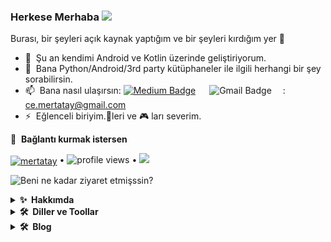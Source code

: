 ### Herkese Merhaba <a href="https://github.com/mertatay-ce"><img src="https://media.giphy.com/media/hvRJCLFzcasrR4ia7z/giphy.gif" width="5%"></a>
Burası, bir şeyleri açık kaynak yaptığım ve bir şeyleri kırdığım yer :rofl:

- 🌱 &nbsp;Şu an kendimi Android ve Kotlin üzerinde geliştiriyorum.
- 💬 &nbsp;Bana Python/Android/3rd party kütüphaneler ile ilgili herhangi bir şey sorabilirsin.
- 📫 &nbsp;Bana nasıl ulaşırsın: [![Medium Badge](https://img.shields.io/badge/-Medium-757575?style=flat-quare&labelColor=757575&logo=Medium&logoColor=green&link=https://mertatay.medium.com)](https://mertatay.medium.com) &emsp; ![Gmail Badge](https://img.shields.io/badge/Gmail-D14836?style=flat-quare&logo=gmail&logoColor=white)&emsp; : &emsp; [ce.mertatay@gmail.com]()
- ⚡ &nbsp;Eğlenceli biriyim.:dog:leri ve 🎮 ları severim.

🔗 &nbsp;**Bağlantı kurmak istersen**
<p align="left">
<a href="https://linkedin.com/in/mert-atay" target="blank"><img align="center" src="https://raw.githubusercontent.com/rahuldkjain/github-profile-readme-generator/master/src/images/icons/Social/linked-in-alt.svg" alt="mertatay" height="30" width="40" /></a>
 •
<img src="https://gpvc.arturio.dev/mertatay-ce" alt="profile views"> •  
  <a href="https://twitter.com/intent/follow?screen_name=srnityndfaith&tw_p=followbutton"><img src="https://img.shields.io/twitter/follow/srnityndfaith?label=%40srnityndfaith&style=social"></a> 
  
![Beni ne kadar ziyaret etmişssin?](https://github-readme-stats.vercel.app/api?username=mertatay-ce&show_icons=true&theme=radical) 
<details>
  <summary><b>✨&nbsp;&nbsp;Hakkımda</b></summary>
  <br/>

Merhaba, ben Mert. Ben 22 yaşındayım. Kocaeli'de yaşıyorum. İzmitliyim. Şu anda Kocaeli Üniversitesi Bilgisayar Mühendisliği mezunuyum. İlgi alanlarım mobil program geliştirme ve yapay zekadır. Python ile görüntü işleme ve derin öğrenme için yarışmalara ve projelere katıldım. Daha önce çalıştığım araştırma konularını ve teknolojileri sosyal platformlarda kısa yazılar ile paylaşarak kendimi geliştiriyorum.

### Ödüller ve Başarımlar
- TÜBİTAK 2209-A Üniversite Öğrencileri Araştırma Projeleri Destekleme Programı Destek Kazananı 
</details> 

<details>
  <summary><b>🛠️&nbsp;&nbsp;Diller&nbsp;ve&nbsp;Toollar</b></summary>
  <br/>
   <img src="https://www.vectorlogo.zone/logos/java/java-icon.svg" alt="java" width="40" height="40"/> 
   <img src="https://www.vectorlogo.zone/logos/android/android-icon.svg" alt="android" width="40" height="40"/> 
    <img src="https://www.vectorlogo.zone/logos/pocoo_flask/pocoo_flask-icon.svg" alt="flask" width="40" height="40"/> <a href="https://cloud.google.com" target="_blank"> <img src="https://www.vectorlogo.zone/logos/google_cloud/google_cloud-icon.svg" alt="gcp" width="40" height="40"/> </a> <a href="https://git-scm.com/" target="_blank"> <img src="https://www.vectorlogo.zone/logos/git-scm/git-scm-icon.svg" alt="git" width="40" height="40"/> </a>    <a href="https://www.linux.org/" target="_blank"> <img src="https://raw.githubusercontent.com/devicons/devicon/master/icons/linux/linux-original.svg" alt="linux" width="40" height="40"/> </a> <a href="https://www.mongodb.com/" target="_blank"> <img src="https://raw.githubusercontent.com/devicons/devicon/master/icons/mongodb/mongodb-original-wordmark.svg" alt="mongodb" width="40" height="40"/> </a> <a href="https://www.microsoft.com/en-us/sql-server" target="_blank"> <img src="https://www.svgrepo.com/show/303229/microsoft-sql-server-logo.svg" alt="mssql" width="40" height="40"/> </a>  <a href="https://postman.com" target="_blank"> <img src="https://www.vectorlogo.zone/logos/getpostman/getpostman-icon.svg" alt="postman" width="40" height="40"/> </a>  <a href="https://www.python.org" target="_blank"> <img src="https://raw.githubusercontent.com/devicons/devicon/master/icons/python/python-original.svg" alt="python" width="40" height="40"/> </a>  <a href="https://www.selenium.dev" target="_blank"> <img src="https://raw.githubusercontent.com/detain/svg-logos/780f25886640cef088af994181646db2f6b1a3f8/svg/selenium-logo.svg" alt="selenium" width="40" height="40"/> </a> <a href="https://www.sqlite.org/" target="_blank"> <img src="https://www.vectorlogo.zone/logos/sqlite/sqlite-icon.svg" alt="sqlite" width="40" height="40"/> </a>  
  </p>

</details>

<details>
  <summary><b>🛠️&nbsp;&nbsp;Blog</b></summary>
  <br/>
 • Yazılım Serüveni 5N1K: JWT -> <a href="https://medium.com/@mertatay/yazılım-serüveni-5n1k-jwt-4541fa51e254" target="_blank">  ![image](https://user-images.githubusercontent.com/79770837/211304616-5ba56691-9c7a-405f-b1e7-ea2a72e98164.png) </a> 

</details>




